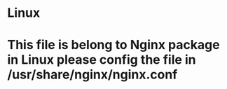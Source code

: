 # Linux
# This file is belong to Nginx package in Linux please config the file in /usr/share/nginx/nginx.conf
